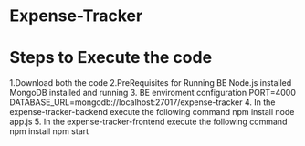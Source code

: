 # Expense-Tracker
# Steps to Execute the code
1.Download both the code
2.PreRequisites for Running BE
  Node.js installed
  MongoDB installed and running
3. BE enviroment configuration 
PORT=4000 
DATABASE_URL=mongodb://localhost:27017/expense-tracker
4. In the expense-tracker-backend execute the following command 
npm install 
node app.js
5. In the expense-tracker-frontend execute the following command 
npm install 
npm start
